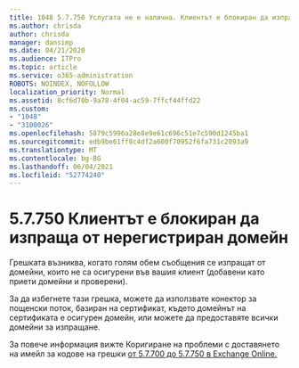 ```yaml
---
title: 1048 5.7.750 Услугата не е налична. Клиентът е блокиран да изпраща от нерегистрирани домейни
ms.author: chrisda
author: chrisda
manager: dansimp
ms.date: 04/21/2020
ms.audience: ITPro
ms.topic: article
ms.service: o365-administration
ROBOTS: NOINDEX, NOFOLLOW
localization_priority: Normal
ms.assetid: 8cf6d70b-9a78-4f04-ac59-7ffcf44ffd22
ms.custom:
- "1048"
- "3100026"
ms.openlocfilehash: 5879c5996a28e8e9e61c696c51e7c590d1245ba1
ms.sourcegitcommit: edb9be61ff8c4df2a600f70952f6fa731c2093a9
ms.translationtype: MT
ms.contentlocale: bg-BG
ms.lasthandoff: 06/04/2021
ms.locfileid: "52774240"
---
```

# <a name="57750-client-blocked-from-sending-from-unregistered-domain"></a>5.7.750 Клиентът е блокиран да изпраща от нерегистриран домейн

Грешката възниква, когато голям обем съобщения се изпращат от домейни, които не са осигурени във вашия клиент (добавени като приети домейни и проверени).

За да избегнете тази грешка, можете да използвате конектор за пощенски поток, базиран на сертификат, където домейнът на сертификата е осигурен домейн, или можете да предоставяте всички домейни за изпращане.

За повече информация вижте Коригиране на проблеми с доставянето на имейл за кодове на грешки [от 5.7.700 до 5.7.750 в Exchange Online.](https://go.microsoft.com/fwlink/?linkid=2164955)